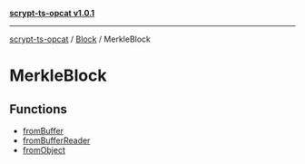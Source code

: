 [**scrypt-ts-opcat v1.0.1**](../../../../README.md)

***

[scrypt-ts-opcat](../../../../README.md) / [Block](../../README.md) / MerkleBlock

# MerkleBlock

## Functions

- [fromBuffer](functions/fromBuffer.md)
- [fromBufferReader](functions/fromBufferReader.md)
- [fromObject](functions/fromObject.md)
